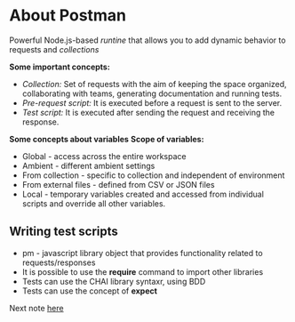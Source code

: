 # About Postman

Powerful Node.js-based *runtine* that allows you to add dynamic behavior to requests and *collections*

**Some important concepts:**

- *Collection:* Set of requests with the aim of keeping the space organized, collaborating with teams, generating documentation and running tests.
- *Pre-request script:* It is executed before a request is sent to the server.
- *Test script:* It is executed after sending the request and receiving the response.

**Some concepts about variables**
**Scope of variables:**

- Global - access across the entire workspace
- Ambient - different ambient settings
- From collection - specific to collection and independent of environment
- From external files - defined from CSV or JSON files
- Local - temporary variables created and accessed from individual scripts and override all other variables.

## Writing test scripts

- pm - javascript library object that provides functionality related to requests/responses
- It is possible to use the **require** command to import other libraries
- Tests can use the CHAI library syntaxr, using BDD
- Tests can use the concept of **expect**

Next note [here](https://github.com/fernandakflima/quality-assurance-studies/blob/main/api-tests/automated-testing-with-rest-assured.md)